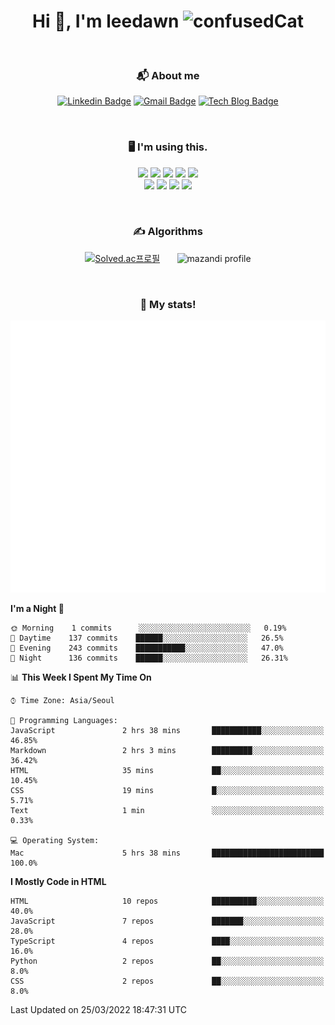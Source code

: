 <h1 align="center">Hi 👋, I'm leedawn <img src="https://emoji.gg/assets/emoji/5041-confusedcat.png" width="64px" height="64px" alt="confusedCat"></h1>
<br />

<h3 align="center">📬 About me</h3>
<div align="center">
 
 [![Linkedin Badge](https://img.shields.io/badge/-LinkedIn-blue?style=round&logo=Linkedin&logoColor=white&link=https://www.linkedin.com/in/ji-hey-lee-0175b9224/)](https://www.linkedin.com/in/ji-hey-lee-0175b9224/) [![Gmail Badge](https://img.shields.io/badge/-Gmail-d14836?style=round&logo=Gmail&logoColor=white&link=mailto:dev.leedawn@gmail.com)](mailto:dev.leedawn@gmail.com) [![Tech Blog Badge](http://img.shields.io/badge/-Tech%20blog-black?style=round&logo=github&link=https://leedawnn.github.io/)](https://leedawnn.github.io/)

</div>
           
<br />

<h3 align="center">🖥 I'm using this.</h3>
<p align="center">
 <img src="https://img.shields.io/badge/HTML5-E34F26?style=for-the-badge&logo=html5&logoColor=white" />
 <img src="https://img.shields.io/badge/CSS3-1572B6?style=for-the-badge&logo=css3&logoColor=white" />
 <img src="https://img.shields.io/badge/Sass-ff6b81?style=for-the-badge&logo=sass&logoColor=white" />
 <img src="https://img.shields.io/badge/JavaScript-323330?style=for-the-badge&logo=javascript&logoColor=F7DF1E" />
 <img src="https://img.shields.io/badge/React-dfe4ea?style=for-the-badge&logo=react&logoColor=61DAFB" />
  <br />
 <img src="https://img.shields.io/badge/Vue-4FC08D?style=for-the-badge&logo=Vue.js&logoColor=27ae60" />
 <img src="https://img.shields.io/badge/Webpack-8DD6F9?style=for-the-badge&logo=webpack&logoColor=white" />
 <img src="https://img.shields.io/badge/Babel-F9DC3E?style=for-the-badge&logo=Babel&logoColor=white" />
 <img src="https://img.shields.io/badge/ESlint-30336b?style=for-the-badge&logo=ESlint&logoColor=white" />
</p>

<br />

<h3 align="center">✍️ Algorithms</h3>
<div align="center">
 
[![Solved.ac프로필](http://mazassumnida.wtf/api/v2/generate_badge?boj=leedawn)](https://solved.ac/leedawn) &nbsp;&nbsp;&nbsp;&nbsp;&nbsp; ![mazandi profile](http://mazandi.herokuapp.com/api?handle=leedawn&theme=cold)

</div>
<br />
<h3 align="center">🚀 My stats!</h3>
<p align="center">
  <img src="https://github.com/leedawnn/leedawnn/blob/main/github-metrics.svg" alt="commit Calendar">
</p>

<!--START_SECTION:waka-->
**I'm a Night 🦉** 

```text
🌞 Morning    1 commits      ░░░░░░░░░░░░░░░░░░░░░░░░░   0.19% 
🌆 Daytime    137 commits    ██████░░░░░░░░░░░░░░░░░░░   26.5% 
🌃 Evening    243 commits    ███████████░░░░░░░░░░░░░░   47.0% 
🌙 Night      136 commits    ██████░░░░░░░░░░░░░░░░░░░   26.31%

```


📊 **This Week I Spent My Time On** 

```text
⌚︎ Time Zone: Asia/Seoul

💬 Programming Languages: 
JavaScript               2 hrs 38 mins       ███████████░░░░░░░░░░░░░░   46.85% 
Markdown                 2 hrs 3 mins        █████████░░░░░░░░░░░░░░░░   36.42% 
HTML                     35 mins             ██░░░░░░░░░░░░░░░░░░░░░░░   10.45% 
CSS                      19 mins             █░░░░░░░░░░░░░░░░░░░░░░░░   5.71% 
Text                     1 min               ░░░░░░░░░░░░░░░░░░░░░░░░░   0.33%

💻 Operating System: 
Mac                      5 hrs 38 mins       █████████████████████████   100.0%

```

**I Mostly Code in HTML** 

```text
HTML                     10 repos            ██████████░░░░░░░░░░░░░░░   40.0% 
JavaScript               7 repos             ███████░░░░░░░░░░░░░░░░░░   28.0% 
TypeScript               4 repos             ████░░░░░░░░░░░░░░░░░░░░░   16.0% 
Python                   2 repos             ██░░░░░░░░░░░░░░░░░░░░░░░   8.0% 
CSS                      2 repos             ██░░░░░░░░░░░░░░░░░░░░░░░   8.0%

```



 Last Updated on 25/03/2022 18:47:31 UTC
<!--END_SECTION:waka-->
